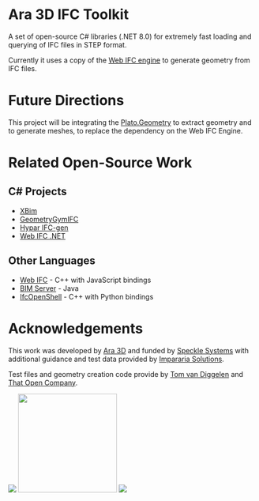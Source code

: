 # Ara 3D IFC Toolkit

A set of open-source C# libraries (.NET 8.0) 
for extremely fast loading and querying of IFC files in STEP format.

Currently it uses a copy of the [Web IFC engine](https://github.com/ThatOpen/engine_web-ifc) to 
generate geometry from IFC files.

# Future Directions

This project will be integrating the [Plato.Geometry](https://github.com/ara3d/Plato.Geometry) to 
extract geometry and to generate meshes, to replace the dependency on the Web IFC Engine.  

# Related Open-Source Work 

## C# Projects 

* [XBim](https://github.com/xBimTeam/XbimEssentials)
* [GeometryGymIFC](https://github.com/GeometryGym/GeometryGymIFC)
* [Hypar IFC-gen](https://github.com/hypar-io/ifc-gen)
* [Web IFC .NET](https://github.com/ara3d/web-ifc-dotnet) 

## Other Languages 

* [Web IFC](https://github.com/ThatOpen/engine_web-ifc) - C++ with JavaScript bindings
* [BIM Server](https://github.com/opensourceBIM/BIMserver) - Java
* [IfcOpenShell](https://ifcopenshell.org/) - C++ with Python bindings

# Acknowledgements 

This work was developed by [Ara 3D](https://ara3d.com) and funded by [Speckle Systems](https://speckle.systems/) 
with additional guidance and test data provided by [Impararia Solutions](https://www.impararia.com/).

Test files and geometry creation code provide by [Tom van Diggelen](https://github.com/tomvandig) and [That Open Company](https://github.com/ThatOpen/engine_web-ifc).

<image src="https://github.com/user-attachments/assets/443135ed-431e-4088-acf1-5a271d0c0e41"/>
<image src="https://github.com/user-attachments/assets/76431694-9005-4344-a8fa-3a993aaf50ed" width="200" valign="center"/>
<image src="https://github.com/user-attachments/assets/79298b1e-4765-42aa-b345-1e88d776694a"/>

